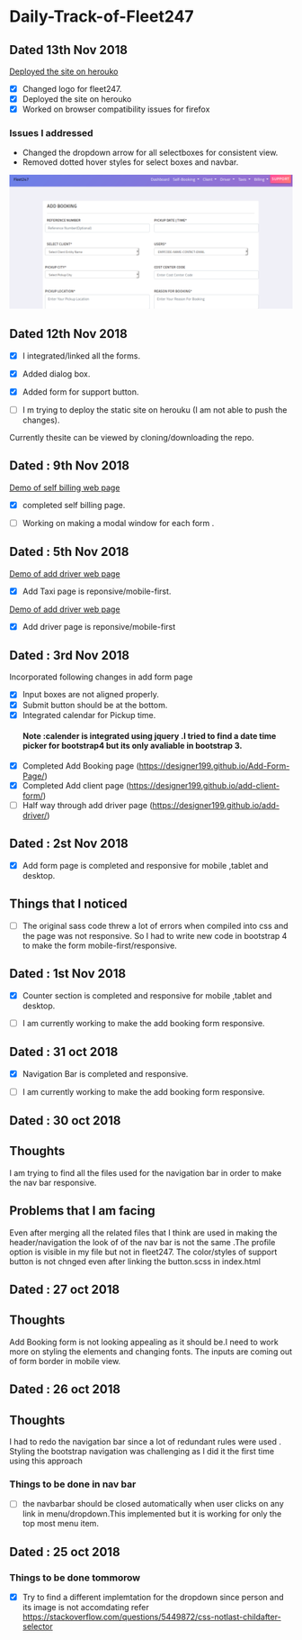 # Daily-Track-of-Fleet247
## Dated 13th Nov 2018
[Deployed the site on herouko](https://floating-plains-28292.herokuapp.com/)
- [x] Changed logo for fleet247.
- [x] Deployed the site on herouko
- [x] Worked on browser compatibility issues for firefox

### Issues I addressed 
* Changed the dropdown arrow for all selectboxes for  consistent view.
* Removed dotted hover styles for select boxes and navbar.
 
 ![View before I addressed the issues for firefox](images/beforeview.png)
   

## Dated 12th Nov 2018

- [x] I integrated/linked all the forms.

- [x] Added dialog box.

- [x] Added form for support button.

- [ ] I m trying to deploy the static site on herouku (I am not able to push the changes).

Currently thesite can be viewed by cloning/downloading the repo.

## Dated : 9th Nov 2018
[Demo of self billing web page](https://designer199.github.io/self-billing-page/)
- [x] completed self billing page.
- [ ] Working on making a modal window for each form .


## Dated : 5th Nov 2018
[Demo of add driver web page](https://designer199.github.io/Add-Taxi-Details/)
- [x] Add Taxi page is reponsive/mobile-first.

[Demo of add driver web page](https://designer199.github.io/add-driver/)
- [x] Add driver page is reponsive/mobile-first


## Dated : 3rd Nov 2018
Incorporated following changes in add form page

- [x] Input boxes are not aligned properly.
- [x] Submit button should be at the bottom.
- [x] Integrated calendar for Pickup time. 
  #### Note :calender is integrated using jquery .I tried to find a date time picker for  bootstrap4 but its only avaliable in bootstrap 3.
 - [x] Completed Add Booking page (https://designer199.github.io/Add-Form-Page/)
- [x] Completed Add client page (https://designer199.github.io/add-client-form/)
- [ ] Half way through add driver page (https://designer199.github.io/add-driver/)

## Dated : 2st Nov 2018

- [x] Add form page is completed and responsive for mobile ,tablet and desktop.

## Things that I noticed

 - [ ] The original sass code threw a lot of errors when compiled into css and the page was not responsive. So I had to  write    new code in bootstrap 4 to make the form mobile-first/responsive.
 
 
 ## Dated : 1st Nov 2018

- [x] Counter section is completed and responsive for mobile ,tablet and desktop.
  
- [ ] I am currently working to make the add booking form responsive.

## Dated : 31 oct 2018

- [x] Navigation Bar is completed and responsive.

- [ ] I am currently working to make the add booking form responsive.

 ## Dated : 30 oct 2018
 ## Thoughts
 I am trying to find all the files used for the navigation bar in order to make the nav bar responsive.
 ## Problems that I am facing 
 Even after merging all the related files that I think are used in making the header/navigation the look of of the nav bar is not the same .The profile option is visible in my file but not in fleet247. The color/styles of support button is not chnged even after linking the button.scss in index.html
 
  ## Dated : 27 oct 2018
  ## Thoughts
  Add Booking form is not looking appealing as it should be.I need to work more on styling the elements and changing fonts.
  The inputs are coming out of form border in mobile view.
  
## Dated : 26 oct 2018
## Thoughts
I had to redo the navigation bar since  a lot of redundant rules were used . Styling the bootstrap navigation was challenging as I did it the first time using this approach
### Things to be done in nav bar
- [ ] the navbarbar should be closed automatically when user clicks on any link in menu/dropdown.This implemented but it is working for only the top most menu item. 
  
 
## Dated : 25 oct 2018

### Things to be done tommorow 

- [x] Try to find a different implemtation for the dropdown since person and its image is not accomdating  refer 
https://stackoverflow.com/questions/5449872/css-notlast-childafter-selector
 
 
